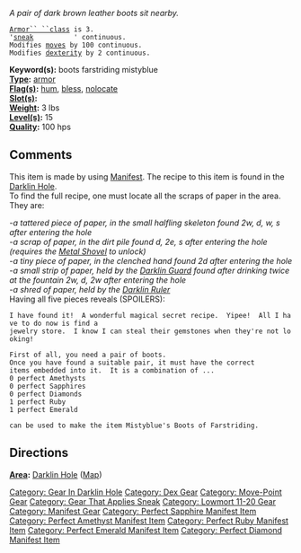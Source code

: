 *A pair of dark brown leather boots sit nearby.*

[`Armor`` ``class`](Armor_Values.md "wikilink")` is 3.`  
`'`[`sneak`](Sneak.md "wikilink")`          ' continuous.`  
`Modifies `[`moves`](Move_Points.md "wikilink")` by 100 continuous.`  
`Modifies `[`dexterity`](Dexterity.md "wikilink")` by 2 continuous.`

**Keyword(s):** boots farstriding mistyblue  
**[Type](:Category:_Object_Types.md "wikilink"):**
[armor](:Category:_Armor.md "wikilink")  
**[Flag(s)](:Category:_Object_Flags.md "wikilink"):**
[hum](Hum_Flag.md "wikilink"), [bless](Bless_Flag.md "wikilink"),
[nolocate](NoLocate_Flag.md "wikilink")  
**[Slot(s)](Object_Slots.md "wikilink"):** <worn on feet>  
**[Weight](Object_Weight.md "wikilink"):** 3 lbs  
**[Level(s)](Object_Level.md "wikilink"):** 15  
**[Quality](Object_Quality.md "wikilink"):** 100 hps  

## Comments

This item is made by using [Manifest](Manifest "wikilink"). The recipe
to this item is found in the [Darklin
Hole](:Category:_Darklin_Hole.md "wikilink").  
To find the full recipe, one must locate all the scraps of paper in the
area. They are:

\-*a tattered piece of paper, in the small halfling skeleton found 2w,
d, w, s after entering the hole*  
-*a scrap of paper, in the dirt pile found d, 2e, s after entering the
hole (requires the [Metal Shovel](Metal_Shovel "wikilink") to unlock)*  
-*a tiny piece of paper, in the clenched hand found 2d after entering
the hole*  
-*a small strip of paper, held by the [Darklin
Guard](Darklin_Guard "wikilink") found after drinking twice at the
fountain 2w, d, 2w after entering the hole*  
-*a shred of paper, held by the [Darklin
Ruler](Darklin_Ruler "wikilink")*  
Having all five pieces reveals (SPOILERS):

`I have found it!  A wonderful magical secret recipe.  Yipee!  All I have to do now is find a  `  
`jewelry store.  I know I can steal their gemstones when they're not looking!`

`First of all, you need a pair of boots.`  
`Once you have found a suitable pair, it must have the correct`  
`items embedded into it.  It is a combination of ...`  
`0 perfect Amethysts`  
`0 perfect Sapphires`  
`0 perfect Diamonds`  
`1 perfect Ruby`  
`1 perfect Emerald`

`can be used to make the item Mistyblue's Boots of Farstriding.`

## Directions

**[Area](:Category:_Areas.md "wikilink"):** [Darklin
Hole](:Category:_Darklin_Hole.md "wikilink")
([Map](Darklin_Hole_Map.md "wikilink"))  

[Category: Gear In Darklin
Hole](Category:_Gear_In_Darklin_Hole "wikilink") [Category: Dex
Gear](Category:_Dex_Gear "wikilink") [Category: Move-Point
Gear](Category:_Move-Point_Gear "wikilink") [Category: Gear That Applies
Sneak](Category:_Gear_That_Applies_Sneak "wikilink") [Category: Lowmort
11-20 Gear](Category:_Lowmort_11-20_Gear "wikilink") [Category: Manifest
Gear](Category:_Manifest_Gear "wikilink") [Category: Perfect Sapphire
Manifest Item](Category:_Perfect_Sapphire_Manifest_Item "wikilink")
[Category: Perfect Amethyst Manifest
Item](Category:_Perfect_Amethyst_Manifest_Item "wikilink") [Category:
Perfect Ruby Manifest
Item](Category:_Perfect_Ruby_Manifest_Item "wikilink") [Category:
Perfect Emerald Manifest
Item](Category:_Perfect_Emerald_Manifest_Item "wikilink") [Category:
Perfect Diamond Manifest
Item](Category:_Perfect_Diamond_Manifest_Item "wikilink")
